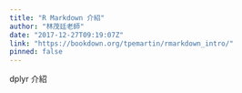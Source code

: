 ```yaml
---
title: "R Markdown 介紹"
author: "林茂廷老師"
date: "2017-12-27T09:19:07Z"
link: "https://bookdown.org/tpemartin/rmarkdown_intro/"
pinned: false
---
```


dplyr 介紹
